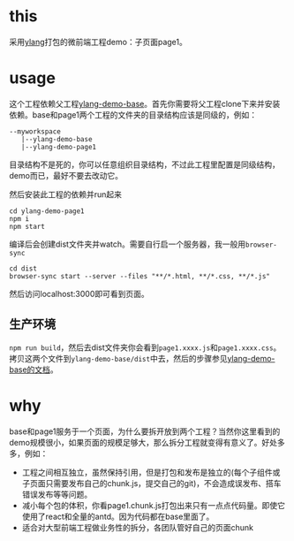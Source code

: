 # this
采用[ylang](https://github.com/IAIAE/ylang)打包的微前端工程demo：子页面page1。

# usage
这个工程依赖父工程[ylang-demo-base](https://github.com/IAIAE/ylang-demo-base)。首先你需要将父工程clone下来并安装依赖。base和page1两个工程的文件夹的目录结构应该是同级的，例如：
```
--myworkspace
   |--ylang-demo-base
   |--ylang-demo-page1
```
目录结构不是死的，你可以任意组织目录结构，不过此工程里配置是同级结构，demo而已，最好不要去改动它。

然后安装此工程的依赖并run起来
```
cd ylang-demo-page1
npm i
npm start
```
编译后会创建dist文件夹并watch。需要自行启一个服务器，我一般用`browser-sync`
```
cd dist
browser-sync start --server --files "**/*.html, **/*.css, **/*.js"
```

然后访问localhost:3000即可看到页面。


## 生产环境
`npm run build`，然后去dist文件夹你会看到`page1.xxxx.js`和`page1.xxxx.css`。拷贝这两个文件到`ylang-demo-base/dist`中去，然后的步骤参见[ylang-demo-base的文档](https://github.com/IAIAE/ylang-demo-base)。

# why
base和page1服务于一个页面，为什么要拆开放到两个工程？当然你这里看到的demo规模很小，如果页面的规模足够大，那么拆分工程就变得有意义了。好处多多，例如：

- 工程之间相互独立，虽然保持引用，但是打包和发布是独立的(每个子组件或子页面只需要发布自己的chunk.js，提交自己的git)，不会造成误发布、搭车错误发布等等问题。
- 减小每个包的体积，你看page1.chunk.js打包出来只有一点点代码量。即使它使用了react和全量的antd。因为代码都在base里面了。
- 适合对大型前端工程做业务性的拆分，各团队管好自己的页面chunk



